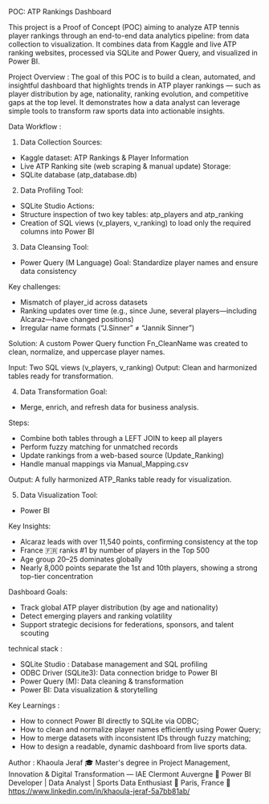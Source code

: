POC: ATP Rankings Dashboard 

This project is a Proof of Concept (POC) aiming to analyze ATP tennis player rankings through an end-to-end data analytics pipeline: from data collection to visualization.
It combines data from Kaggle and live ATP ranking websites, processed via SQLite and Power Query, and visualized in Power BI.

Project Overview : The goal of this POC is to build a clean, automated, and insightful dashboard that highlights trends in ATP player rankings — such as player distribution by age, nationality, ranking evolution, and competitive gaps at the top level.
It demonstrates how a data analyst can leverage simple tools to transform raw sports data into actionable insights.

Data Workflow :
1. Data Collection
Sources:
- Kaggle dataset: ATP Rankings & Player Information
- Live ATP Ranking site (web scraping & manual update)
Storage: 
- SQLite database (atp_database.db)

2. Data Profiling
Tool:
- SQLite Studio
Actions:
- Structure inspection of two key tables: atp_players and atp_ranking
- Creation of SQL views (v_players, v_ranking) to load only the required columns into Power BI

3. Data Cleansing
Tool:
- Power Query (M Language)
Goal:
Standardize player names and ensure data consistency

Key challenges:
- Mismatch of player_id across datasets
- Ranking updates over time (e.g., since June, several players—including Alcaraz—have changed positions)
- Irregular name formats (“J.Sinner” ≠ “Jannik Sinner”)

Solution:
A custom Power Query function Fn_CleanName was created to clean, normalize, and uppercase player names.

Input: Two SQL views (v_players, v_ranking)
Output: Clean and harmonized tables ready for transformation.

4. Data Transformation
Goal: 
- Merge, enrich, and refresh data for business analysis.

Steps:
- Combine both tables through a LEFT JOIN to keep all players
- Perform fuzzy matching for unmatched records
- Update rankings from a web-based source (Update_Ranking)
- Handle manual mappings via Manual_Mapping.csv

Output: A fully harmonized ATP_Ranks table ready for visualization.

5. Data Visualization
Tool: 
- Power BI

Key Insights:
- Alcaraz leads with over 11,540 points, confirming consistency at the top
- France 🇫🇷 ranks #1 by number of players in the Top 500
- Age group 20–25 dominates globally
- Nearly 8,000 points separate the 1st and 10th players, showing a strong top-tier concentration

Dashboard Goals:
- Track global ATP player distribution (by age and nationality)
- Detect emerging players and ranking volatility
- Support strategic decisions for federations, sponsors, and talent scouting

technical stack : 
- SQLite Studio : Database management and SQL profiling
- ODBC Driver (SQLite3): Data connection bridge to Power BI
- Power Query (M): Data cleaning & transformation
- Power BI: Data visualization & storytelling

Key Learnings : 
- How to connect Power BI directly to SQLite via ODBC;
- How to clean and normalize player names efficiently using Power Query;
- How to merge datasets with inconsistent IDs through fuzzy matching;
- How to design a readable, dynamic dashboard from live sports data.

Author :
Khaoula Jeraf
🎓 Master's degree in Project Management, Innovation & Digital Transformation — IAE Clermont Auvergne
💼 Power BI Developer | Data Analyst | Sports Data Enthusiast
📍 Paris, France
🔗 https://www.linkedin.com/in/khaoula-jeraf-5a7bb81ab/


